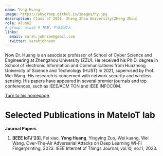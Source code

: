 ```yaml
---
name: Yong Huang
image: https://phygroup.github.io/images/hy.jpg
description: Class of 2021. Zheng Zhou University(Zheng Zhou)
role: Alumni
# group: alusm # 校友，毕业后拉入
links:
  email: sarah.johnson@gmail.com
  twitter: sarahjohnson
---
```


Now Dr. Huang is an associate professor of School of Cyber Science and Engineering at Zhengzhou University (ZZU). He received his Ph.D. degree in School of Electronic Information and Communications from Huazhong University of Science and Technology (HUST) in 2021, supervised by Prof. Wei Wang. His research is concerned with network security and wireless sensing. His papers have appeared in several premier journals and top conferences, such as IEEE/ACM TON and IEEE INFOCOM. 

[Turn to his homepage](https://phygroup.github.io/).

Selected Publications in MateIoT lab
======
**Journal Papers**

1. **[IEEE IoTJ'23]**, Fei xiao, **Yong Huang**, Yingying Zuo, Wei kuang, Wei Wang, Over-The-Air Adversarial Attacks on Deep Learning Wi-Fi Fingerprinting,  2023. IEEE Internet of Things Journal, vol.10, no.11, 2023.